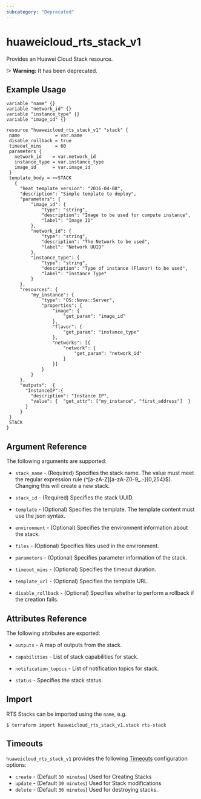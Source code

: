 ```yaml
---
subcategory: "Deprecated"
---
```


# huaweicloud_rts_stack_v1

Provides an Huawei Cloud Stack resource.

!> **Warning:** It has been deprecated.

## Example Usage

 ```hcl
variable "name" {}
variable "network_id" {}
variable "instance_type" {}
variable "image_id" {}

resource "huaweicloud_rts_stack_v1" "stack" {
  name             = var.name
  disable_rollback = true
  timeout_mins     = 60
  parameters {
    network_id    = var.network_id
    instance_type = var.instance_type
    image_id      = var.image_id
  }
  template_body = <<STACK
    {
      "heat_template_version": "2016-04-08",
      "description": "Simple template to deploy",
      "parameters": {
          "image_id": {
              "type": "string",
              "description": "Image to be used for compute instance",
              "label": "Image ID"
          },
          "network_id": {
              "type": "string",
              "description": "The Network to be used",
              "label": "Network UUID"
          },
          "instance_type": {
              "type": "string",
              "description": "Type of instance (Flavor) to be used",
              "label": "Instance Type"
          }
      },
      "resources": {
          "my_instance": {
              "type": "OS::Nova::Server",
              "properties": {
                  "image": {
                      "get_param": "image_id"
                  },
                  "flavor": {
                      "get_param": "instance_type"
                  },
                  "networks": [{
                      "network": {
                          "get_param": "network_id"
                      }
                  }]
              }
          }
      },
      "outputs":  {
        "InstanceIP":{
          "description": "Instance IP",
          "value": {  "get_attr": ["my_instance", "first_address"]  }
        }
      }
  }
  STACK
}
 ```
## Argument Reference
The following arguments are supported:


* `stack_name` - (Required) Specifies the stack name. The value must meet the regular expression rule (^[a-zA-Z][a-zA-Z0-9_.-]{0,254}$). Changing this will create a new stack.

* `stack_id` - (Required) Specifies the stack UUID.

* `template` - (Optional) Specifies the template. The template content must use the json syntax.

* `environment` - (Optional) Specifies the environment information about the stack.

* `files` - (Optional) Specifies files used in the environment.

* `parameters` - (Optional) Specifies parameter information of the stack.

* `timeout_mins` - (Optional) Specifies the timeout duration.

* `template_url` - (Optional) Specifies the template URL.

* `disable_rollback` - (Optional) Specifies whether to perform a rollback if the creation fails.

## Attributes Reference
The following attributes are exported:

* `outputs` - A map of outputs from the stack.

* `capabilities` - List of stack capabilities for stack.

* `notification_topics` - List of notification topics for stack.

* `status` - Specifies the stack status.


## Import

RTS Stacks can be imported using the `name`, e.g.

```
$ terraform import huaweicloud_rts_stack_v1.stack rts-stack
```


<a id="timeouts"></a>
## Timeouts

`huaweicloud_rts_stack_v1` provides the following
[Timeouts](/docs/configuration/resources.html#timeouts) configuration options:

- `create` - (Default `30 minutes`) Used for Creating Stacks
- `update` - (Default `30 minutes`) Used for Stack modifications
- `delete` - (Default `30 minutes`) Used for destroying stacks.
